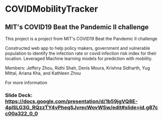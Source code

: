# COVIDMobilityTracker
## MIT's COVID19 Beat the Pandemic II challenge

This project is a project from MIT's COVID19 Beat the Pandemic II challenge

Constructed web app to help policy makers, government and vulnerable population to identify the infection rate or covid infection risk index for their location. 
Leveraged Machine learning models for prediction with mobility.

Members: Jeffery Zhou, Ridhi Shah, Denis Moura, Krishna Sidharth, Yug Mittal, Ariana Kha, and Kathleen Zhou

For more information
### Slide Deck: https://docs.google.com/presentation/d/1b59jgVQ8E-4plSLG3G_RQzzTY4vPheqSJvrecWovWSw/edit#slide=id.g87cc00a322_0_0
